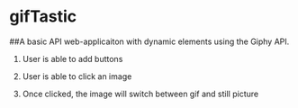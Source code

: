 # gifTastic

##A basic API web-applicaiton with dynamic elements using the Giphy API.

1. User is able to add buttons

2. User is able to click an image

3. Once clicked, the image will switch between gif and still picture 